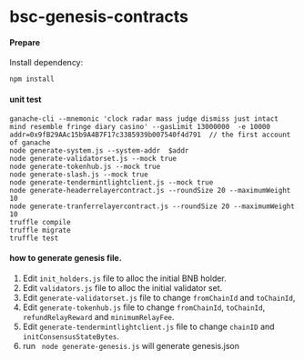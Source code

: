 # bsc-genesis-contracts

#### Prepare

Install dependency:
```shell script
npm install
``` 

#### unit test

```shell script
ganache-cli --mnemonic 'clock radar mass judge dismiss just intact mind resemble fringe diary casino' --gasLimit 13000000  -e 10000
addr=0x9fB29AAc15b9A4B7F17c3385939b007540f4d791  // the first account of ganache
node generate-system.js --system-addr  $addr
node generate-validatorset.js --mock true
node generate-tokenhub.js --mock true
node generate-slash.js --mock true
node generate-tendermintlightclient.js --mock true
node generate-headerrelayercontract.js --roundSize 20 --maximumWeight 10
node generate-tranferrelayercontract.js --roundSize 20 --maximumWeight 10
truffle compile
truffle migrate
truffle test
```

#### how to generate genesis file.
 
1. Edit `init_holders.js` file to alloc the initial BNB holder.
2. Edit `validators.js` file to alloc the initial validator set.
3. Edit `generate-validatorset.js` file to change `fromChainId` and `toChainId`,
4. Edit `generate-tokenhub.js` file to change `fromChainId`, `toChainId`, `refundRelayReward` and `minimumRelayFee`.
5. Edit `generate-tendermintlightclient.js` file to change `chainID` and `initConsensusStateBytes`.
6. run ` node generate-genesis.js` will generate genesis.json



